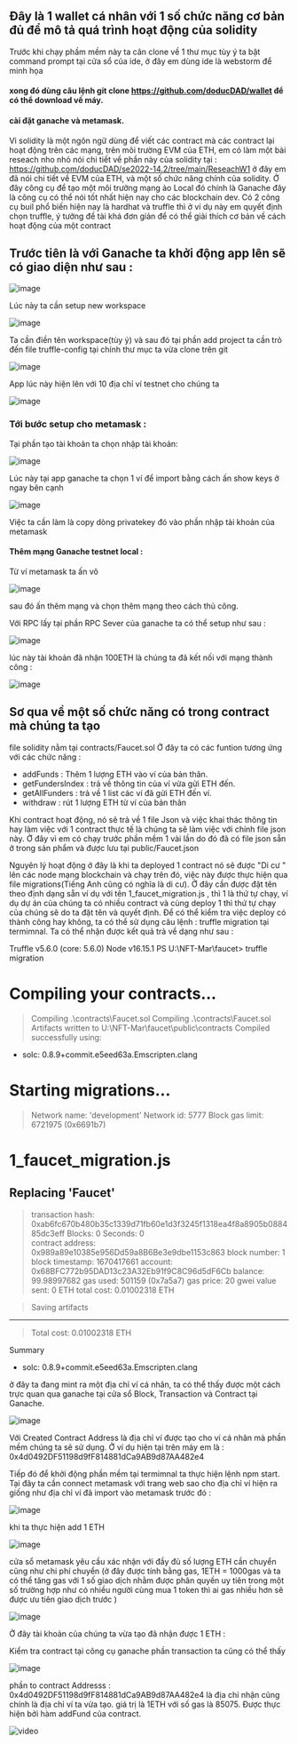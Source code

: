 ## Đây là 1 wallet cá nhân với 1 số chức năng cơ bản đủ để mô tả quá trình hoạt động của solidity
Trước khi chạy phầm mềm này ta cân clone về 1 thư mục tùy ý
ta bật command prompt tại cửa sổ của ide, ở đây em dùng ide là webstorm để minh họa 
#### xong đó dùng câu lệnh git clone https://github.com/doducDAD/wallet để có thể download về máy.
#### cài đặt ganache và metamask.
Vì solidity là một ngôn ngữ dùng để viết các contract mà các contract lại hoạt động trên các mạng, trên môi trường EVM của ETH, em có làm một bài reseach nho nhỏ 
nói chi tiết về phần này của solidity tại : https://github.com/doducDAD/se2022-14.2/tree/main/ReseachW1 ở đây em đã nói chi tiết về EVM của ETH, và một số chức năng chính của solidity.
Ở đây công cụ để tạo một môi trưởng mạng ảo Local đó chính là Ganache đây là công cụ có thể nói tốt nhất hiện nay cho các blockchain dev. Có 2 công cụ buil phổ biến
hiện nay là hardhat và truffle thì ở ví dụ này em quyết định chọn truffle, ý tưởng đề tài khá đơn giản để có thể giải thích cơ bản về cách hoạt động của một contract



## Trước tiên là với Ganache ta khởi động app lên sẽ có giao diện như sau :

![image](https://user-images.githubusercontent.com/74479681/206176944-d35eadc0-ecde-4c8a-b95f-6854e0f6d491.png)

Lúc này ta cần setup new workspace

![image](https://user-images.githubusercontent.com/74479681/206177160-2b9a8290-52d2-4248-a04e-b102702bb2d7.png)

Ta cần điền tên workspace(tùy ý) và sau đó tại phần add project ta cần trỏ đến file truffle-config tại chính thư mục ta vừa clone trên git

![image](https://user-images.githubusercontent.com/74479681/206177349-2998eb1f-52ce-4132-8a12-1825d7e6bdfa.png)

App lúc này hiện lên với 10 địa chỉ ví testnet cho chúng ta 

![image](https://user-images.githubusercontent.com/74479681/206177545-3249c4c4-7604-4453-9b94-7ecb2a4b0691.png)

### Tới bước setup cho metamask : 



Tại phần tạo tài khoản ta chọn nhập tài khoản:

  ![image](https://user-images.githubusercontent.com/74479681/206177883-da52c198-71b2-4c74-9964-8791ea31b818.png)

Lúc này tại app ganache ta chọn 1 ví để import bằng cách ấn show keys ở ngay bên cạnh 

![image](https://user-images.githubusercontent.com/74479681/206178051-c5fc35c5-773a-401c-bfd6-c2eb567c1a15.png)

Việc ta cần làm là copy dòng privatekey đó vào phần nhập tài khoản của metamask

####  Thêm mạng Ganache testnet local  :

Từ ví metamask ta ấn vô 

![image](https://user-images.githubusercontent.com/74479681/206178447-eb58a51d-2bb4-4677-b5e0-faadf32cc564.png)

sau đó ấn thêm mạng và chọn thêm mạng theo cách thủ công.

Với RPC lấy tại phần RPC Sever của ganache ta có thể setup như sau :

![image](https://user-images.githubusercontent.com/74479681/206178830-9779c764-889f-46c8-ad47-5a9ceae1d70d.png)

lúc này tài khoản đã nhận 100ETH là chúng ta đã kết nối với mạng thành công : 

![image](https://user-images.githubusercontent.com/74479681/206178877-e27a366f-746a-4696-980d-73cdb3f707e6.png)

## Sơ qua về một số chức năng có trong contract mà chúng ta tạo 
file solidity nằm tại contracts/Faucet.sol
Ở đây ta có các funtion tương ứng với các chức năng : 
- addFunds : Thêm 1 lượng ETH vào ví của bản thân.
- getFundersIndex : trả về thông tin của ví vừa gửi ETH đến.
- getAllFunders   : trả về 1 list các ví đã gửi ETH đến ví.
- withdraw        : rút 1 lượng ETH từ ví của bản thân

Khi contract hoạt động, nó sẽ trả về 1 file Json và việc khai thác thông tin hay làm việc với 1 contract thực tế là chúng ta sẽ làm việc với chính file json này.
Ở đây vì em có chạy trước phần mềm 1 vài lần do đó đã có file json sẵn ở trong sản phẩm và được lưu tại public/Faucet.json

Nguyên lý hoạt động ở đây là khi ta deployed 1 contract nó sẽ được "Di cư " lên các node mạng blockchain và chạy trên đó, việc này được thực hiện qua file migrations(Tiếng Anh cũng có nghĩa là di cư). Ở đây cần được đặt tên theo định dạng sẵn ví dụ với tên 1_faucet_migration.js , thì 1 là thứ tự chạy, ví dụ dự án của chúng ta có nhiều contract và cùng deploy 1 thì thứ tự chạy của chúng sẽ do ta đặt tên và quyết định. Để có thể kiểm tra việc deploy có thành công hay không, ta có thể 
sử dụng câu lệnh : truffle migration tại termimnal. Ta có thể nhận được kết quả trả về dạng như sau :

Truffle v5.6.0 (core: 5.6.0)
Node v16.15.1
PS U:\NFT-Mar\faucet> truffle migration

Compiling your contracts...
===========================
> Compiling .\contracts\Faucet.sol
> Compiling .\contracts\Faucet.sol
> Artifacts written to U:\NFT-Mar\faucet\public\contracts
> Compiled successfully using:
   - solc: 0.8.9+commit.e5eed63a.Emscripten.clang


Starting migrations...
======================
> Network name:    'development'
> Network id:      5777
> Block gas limit: 6721975 (0x6691b7)


1_faucet_migration.js
=====================

   Replacing 'Faucet'
   ------------------
   > transaction hash:    0xab6fc670b480b35c1339d71fb60e1d3f3245f1318ea4f8a8905b088485dc3eff
   > Blocks: 0            Seconds: 0                                                                                                                                                                                                    
   > contract address:    0x989a89e10385e956Dd59a8B6Be3e9dbe1153c863
   > block number:        1
   > block timestamp:     1670417661
   > account:             0x68BFC772b95DAD13c23A32Eb91f9C8C96d5dF6Cb
   > balance:             99.98997682
   > gas used:            501159 (0x7a5a7)
   > gas price:           20 gwei
   > value sent:          0 ETH
   > total cost:          0.01002318 ETH

   > Saving artifacts
   -------------------------------------
   > Total cost:          0.01002318 ETH

Summary
   - solc: 0.8.9+commit.e5eed63a.Emscripten.clang

ở đây ta đang mint ra một địa chỉ ví cá nhân, ta có thể thấy được một cách trực quan qua ganache tại cửa sổ Block, Transaction và Contract tại Ganache.

![image](https://user-images.githubusercontent.com/74479681/206185211-7fa127ca-0fc4-4b6d-bf52-b9e6df1fc86d.png)

Với Created Contract Address là địa chỉ ví được tạo cho ví cá nhân mà phần mềm chúng ta sẽ sử dụng. Ở ví dụ hiện tại trên máy em là  : 
0x4d0492DF51198d9fF814881dCa9AB9d87AA482e4


Tiếp đó để khởi động phần mềm tại termimnal ta thực hiện lệnh npm start.
Tại đây ta cần connect metamask với trang web sao cho địa chỉ ví hiện ra giống như địa chỉ ví đã import vào metamask trước đó  :


![image](https://user-images.githubusercontent.com/74479681/206186317-6b8afdd5-e7ea-42d7-867f-a3cc8ce0cd13.png)

khi ta thực hiện add 1 ETH 

![image](https://user-images.githubusercontent.com/74479681/206187217-e464ba65-8f40-49da-9139-e99ed604e234.png)

cửa sổ metamask yêu cầu xác nhận với đầy đủ số lượng ETH cần chuyển cũng như chi phí chuyển (ở đây được tính bằng gas, 1ETH = 1000gas và ta có thể tăng gas với 1 số giao dịch nhằm được phân quyền uy tiên trong một số trường hợp như có nhiều người cùng mua 1 token thì ai gas nhiều hơn sẽ được ưu tiên giao dịch trước )

![image](https://user-images.githubusercontent.com/74479681/206187705-ff1bf10e-3b83-4851-8931-2c1c7bb3ade3.png)

Ở đây tài khoản của chúng ta vừa tạo đã nhận được 1 ETH :

Kiểm tra contract tại công cụ ganache phần transaction  ta cũng có thể thấy 

![image](https://user-images.githubusercontent.com/74479681/206188993-b61c8622-01ce-4f2d-8f18-366583cb5e9f.png)

phần to contract Addresss : 0x4d0492DF51198d9fF814881dCa9AB9d87AA482e4  là địa chỉ nhận cũng chính là địa chỉ ví ta vừa tạo. giá trị là 1ETH với số gas là 85075. Được thực hiện bởi hàm addFund của contract.

![video](https://www.youtube.com/watch?v=L8vxODotLXQ)












